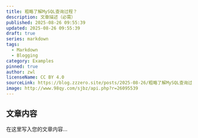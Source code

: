 ```yaml
---
title: 粗略了解MySQL查询过程？
description: 文章描述（必需）
published: 2025-08-26 09:55:39
updated: 2025-08-26 09:55:39
draft: true
series: markdown
tags:
  - Markdown
  - Blogging
category: Examples
pinned: true
author: zwl
licenseName: CC BY 4.0
sourceLink: https://blog.zzzero.site/posts/2025-08-26/粗略了解MySQL查询过程？/
image: http://www.98qy.com/sjbz/api.php?r=26095539
---
```



## 文章内容

在这里写入您的文章内容...
